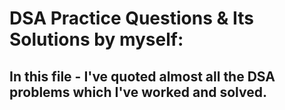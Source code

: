 # DSA Practice Questions & Its Solutions by myself:

## In this file - I've quoted almost all the DSA problems which I've worked and solved.
